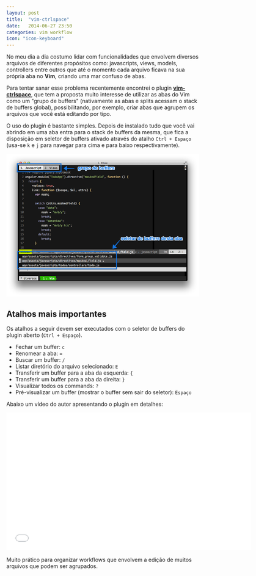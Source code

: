 ```yaml
---
layout: post
title:  "vim-ctrlspace"
date:   2014-06-27 23:50
categories: vim workflow
icon: "icon-keyboard"
---
```


No meu dia a dia costumo lidar com funcionalidades que envolvem diversos arquivos de diferentes propósitos como: javascripts, views, models, controllers entre outros que até o momento cada arquivo ficava na sua própria aba no **Vim**, criando uma mar confuso de abas.

Para tentar sanar esse problema recentemente encontrei o plugin **[vim-ctrlspace](https://github.com/szw/vim-ctrlspace)**, que tem a proposta muito interesse de utilizar as abas do Vim como um "grupo de buffers" (nativamente as abas e splits acessam o stack de buffers global), possibilitando, por exemplo, criar abas que agrupem os arquivos que você está editando por tipo.

O uso do plugin é bastante simples. Depois de instalado tudo que você vai abrindo em uma aba entra para o stack de buffers da mesma, que fica a disposição em seletor de buffers ativado através do atalho `Ctrl + Espaço` (usa-se `k` e `j` para navegar para cima e para baixo respectivamente).

<div class="image-container">
  <img src="/images/vim-ctrlspace.png" class="full-image"/>
</div>

## Atalhos mais importantes

Os atalhos a seguir devem ser executados com o seletor de buffers do plugin aberto (`Ctrl + Espaço`).

* Fechar um buffer: `c`
* Renomear a aba: `=`
* Buscar um buffer: `/`
* Listar diretório do arquivo selecionado: `E`
* Transferir um buffer para a aba da esquerda: `{`
* Transferir um buffer para a aba da direita: `}`
* Visualizar todos os commands: `?`
* Pré-visualizar um buffer (mostrar o buffer sem sair do seletor): `Espaço`

Abaixo um vídeo do autor apresentando o plugin em detalhes:

<iframe width="640" class="video-iframe" height="360" src="//www.youtube.com/embed/U1hbGJm3J0g" frameborder="0" allowfullscreen></iframe>

Muito prático para organizar workflows que envolvem a edição de muitos arquivos que podem ser agrupados.
